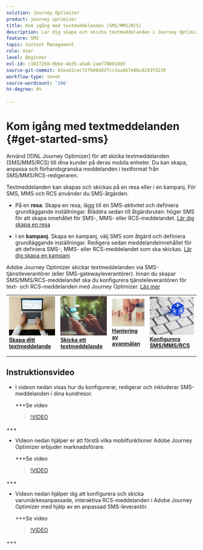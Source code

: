 ```yaml
---
solution: Journey Optimizer
product: journey optimizer
title: Kom igång med textmeddelanden (SMS/MMS/RCS)
description: Lär dig skapa och skicka textmeddelanden i Journey Optimizer
feature: SMS
topic: Content Management
role: User
level: Beginner
exl-id: c1027268-0bbe-4e35-a5a6-2aef78083dd3
source-git-commit: b5ea41cec72fb80dd2fcc3aa467e80cd293fd239
workflow-type: tm+mt
source-wordcount: '266'
ht-degree: 0%

---
```


# Kom igång med textmeddelanden {#get-started-sms}

Använd [!DNL Journey Optimizer] för att skicka textmeddelanden (SMS/MMS/RCS) till dina kunder på deras mobila enheter. Du kan skapa, anpassa och förhandsgranska meddelanden i textformat från SMS/MMS/RCS-redigeraren.

Textmeddelanden kan skapas och skickas på en resa eller i en kampanj. För SMS, MMS och RCS använder du SMS-åtgärden.

* På en **resa**. Skapa en resa, lägg till en SMS-aktivitet och definiera grundläggande inställningar. Bläddra sedan till åtgärdsrutan: höger SMS för att skapa innehållet för SMS-, MMS- eller RCS-meddelandet. [Lär dig skapa en resa](../building-journeys/journey-gs.md)

* I en **kampanj**. Skapa en kampanj, välj SMS som åtgärd och definiera grundläggande inställningar. Redigera sedan meddelandeinnehållet för att definiera SMS-, MMS- eller RCS-meddelandet som ska skickas. [Lär dig skapa en kampanj](../campaigns/create-campaign.md#configure)

Adobe Journey Optimizer skickar textmeddelanden via SMS-tjänstleverantörer (eller SMS-gatewayleverantörer). Innan du skapar SMS/MMS/RCS-meddelandet ska du konfigurera tjänsteleverantören för text- och RCS-meddelanden med Journey Optimizer. [Läs mer](sms-configuration.md)

<table style="table-layout:fixed"><tr style="border: 0;">
<td>
<a href="create-sms.md">
<img alt="Lead" src="../assets/do-not-localize/sms-create.jpeg">
</a>
<div><a href="create-sms.md"><strong>Skapa ditt textmeddelande</strong>
</div>
<p>
</td>
<td>
<a href="send-sms.md">
<img alt="Sällan" src="../assets/do-not-localize/sms-sending.jpg">
</a>
<div>
<a href="send-sms.md"><strong>Skicka ett textmeddelande</strong></a>
</div>
<p></td>
<td>
<a href="sms-opt-out.md">
<img alt="Validering" src="../assets/do-not-localize/sms-opt-out.jpg">
</a>
<div>
<a href="sms-opt-out.md"><strong>Hantering av avanmälan</strong></a>
</div>
<p>
</td>
<td>
<a href="sms-configuration.md">
<img alt="Validering" src="../assets/do-not-localize/sms-config.jpg">
</a>
<div>
<a href="sms-configuration.md"><strong>Konfigurera SMS/MMS/RCS</strong></a>
</div>
<p>
</td>
</tr></table>

## Instruktionsvideo

* I videon nedan visas hur du konfigurerar, redigerar och inkluderar SMS-meddelanden i dina kundresor.

  +++Se video

  >[!VIDEO](https://video.tv.adobe.com/v/3420509?learn=on)

+++

* Videon nedan hjälper er att förstå vilka mobilfunktioner Adobe Journey Optimizer erbjuder marknadsförare.


  +++Se video

  >[!VIDEO](https://video.tv.adobe.com/v/3426021?quality=12&learn=on)

+++

* Videon nedan hjälper dig att konfigurera och skicka varumärkesanpassade, interaktiva RCS-meddelanden i Adobe Journey Optimizer med hjälp av en anpassad SMS-leverantör.


  +++Se video

  >[!VIDEO](https://video.tv.adobe.com/v/3464755)

+++